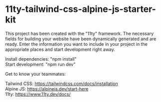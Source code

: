 # 11ty-tailwind-css-alpine-js-starter-kit

This project has been created with the "11ty" framework. The necessary fields for building your website have been dynamically generated and are ready. Enter the information you want to include in your project in the appropriate places and start development right away.

Install dependencies: "npm install"   
Start development: "npm run dev"

Get to know your teammates:

Tailwind CSS: https://tailwindcss.com/docs/installation  
Alpine JS: https://alpinejs.dev/start-here  
11ty: https://www.11ty.dev/docs/  
